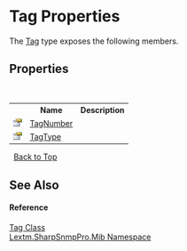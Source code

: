 # Tag Properties
 

The <a href="T_Lextm_SharpSnmpPro_Mib_Tag">Tag</a> type exposes the following members.


## Properties
&nbsp;<table><tr><th></th><th>Name</th><th>Description</th></tr><tr><td>![Public property](media/pubproperty.gif "Public property")</td><td><a href="P_Lextm_SharpSnmpPro_Mib_Tag_TagNumber">TagNumber</a></td><td /></tr><tr><td>![Public property](media/pubproperty.gif "Public property")</td><td><a href="P_Lextm_SharpSnmpPro_Mib_Tag_TagType">TagType</a></td><td /></tr></table>&nbsp;
<a href="#tag-properties">Back to Top</a>

## See Also


#### Reference
<a href="T_Lextm_SharpSnmpPro_Mib_Tag">Tag Class</a><br /><a href="N_Lextm_SharpSnmpPro_Mib">Lextm.SharpSnmpPro.Mib Namespace</a><br />